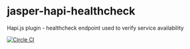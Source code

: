 # jasper-hapi-healthcheck

Hapi.js plugin - healthcheck endpoint used to verify service availability

[![Circle CI](https://circleci.com/gh/jasper-ai/japser-hapi-healthcheck.svg?style=svg)](https://circleci.com/gh/jasper-ai/japser-hapi-healthcheck)
